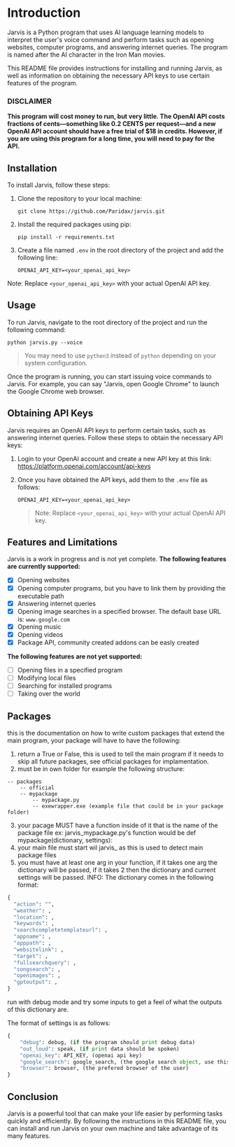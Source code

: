 # Introduction

Jarvis is a Python program that uses AI language learning models to interpret the user's voice command and perform tasks such as opening websites, computer programs, and answering internet queries. The program is named after the AI character in the Iron Man movies.

This README file provides instructions for installing and running Jarvis, as well as information on obtaining the necessary API keys to use certain features of the program.

### DISCLAIMER
**This program will cost money to run, but very little. The OpenAI API costs fractions of cents—something like 0.2 CENTS per request—and a new OpenAI API account should have a free trial of $18 in credits. However, if you are using this program for a long time, you will need to pay for the API.**

## Installation

To install Jarvis, follow these steps:

1. Clone the repository to your local machine:

    ```git clone https://github.com/Paridax/jarvis.git```

2. Install the required packages using pip:

    ```pip install -r requirements.txt```

3. Create a file named `.env` in the root directory of the project and add the following line:

    ```OPENAI_API_KEY=<your_openai_api_key>```

Note: Replace `<your_openai_api_key>` with your actual OpenAI API key.


## Usage

To run Jarvis, navigate to the root directory of the project and run the following command:

```python jarvis.py --voice```
> You may need to use `python3` instead of `python` depending on your system configuration.

Once the program is running, you can start issuing voice commands to Jarvis. For example, you can say "Jarvis, open Google Chrome" to launch the Google Chrome web browser.


## Obtaining API Keys

Jarvis requires an OpenAI API keys to perform certain tasks, such as answering internet queries. Follow these steps to obtain the necessary API keys:

1. Login to your OpenAI account and create a new API key at this link: https://platform.openai.com/account/api-keys
2. Once you have obtained the API keys, add them to the `.env` file as follows:

    ```OPENAI_API_KEY=<your_openai_api_key>```
   > Note: Replace `<your_openai_api_key>` with your actual OpenAI API key.

## Features and Limitations

Jarvis is a work in progress and is not yet complete. **The following features are currently supported:**
- [x] Opening websites
- [x] Opening computer programs, but you have to link them by providing the executable path
- [x] Answering internet queries
- [x] Opening image searches in a specified browser. The default base URL is: `www.google.com`
- [x] Opening music
- [x] Opening videos
- [x] Package API, community created addons can be easly created

**The following features are not yet supported:**
- [ ] Opening files in a specified program
- [ ] Modifying local files
- [ ] Searching for installed programs
- [ ] Taking over the world

## Packages
this is the documentation on how to write custom packages that extend the main program, your package will have to have the following:
1. return a True or False, this is used to tell the main program if it needs to skip all future packages, see official packages for implamentation.
2. must be in own folder for example the following structure:
```
-- packages
    -- official
    -- mypackage
        -- mypackage.py
        -- exewrapper.exe (example file that could be in your package folder)
```
3. your pacage MUST have a function inside of it that is the name of the package file ex: jarvis_mypackage.py's function would be def mypackage(dictionary, settings):
4. your main file must start wil jarvis_ as this is used to detect main package files
5. you must have at least one arg in your function, if it takes one arg the dictionary will be passed, if it takes 2 then the dictionary and current settings will be passed.
INFO:
The dictionary comes in the following format:
```py
{
  "action": "",
  "weather": ,
  "location": ,
  "keywords": ,
  "searchcompletetemplateurl": ,
  "appname": ,
  "apppath": ,
  "websitelink": ,
  "target": ,
  "fullsearchquery": ,
  "songsearch": ,
  "openimages": ,
  "gptoutput": ,
}
```
run with debug mode and try some inputs to get a feel of what the outputs of this dictionary are.

The format of settings is as follows:
```py
{
    "debug": debug, (if the program should print debug data)
    "out_loud": speak, (if print data should be spoken)
    "openai_key": API_KEY, (openai api key)
    "google_search": google_search, (the google search object, use this to get links and data from the internet)
    "browser": browser, (the prefered browser of the user)
}
```
## Conclusion

Jarvis is a powerful tool that can make your life easier by performing tasks quickly and efficiently. By following the instructions in this README file, you can install and run Jarvis on your own machine and take advantage of its many features.
